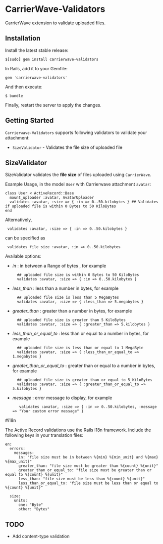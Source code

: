 # CarrierWave-Validators

CarrierWave extension to validate uploaded files.

## Installation

Install the latest stable release:

    $[sudo] gem install carrierwave-validators

In Rails, add it to your Gemfile:

    gem 'carrierwave-validators'

And then execute:

    $ bundle

Finally, restart the server to apply the changes.

## Getting Started

`Carrierwave-Validators` supports following validators to validate your attachment:

* `SizeValidator` - Validates the file size of uploaded file

## SizeValidator

SizeValidator validates the **file size** of files uploaded using `CarrierWave`.

Example Usage, in the model `User` with Carrierwave attachment `avatar`:

    class User < ActiveRecord::Base
      mount_uploader :avatar, AvatarUploader
      validates :avatar, :size => { :in => 0..50.kilobytes } ## Validates if uploaded file is within 0 Bytes to 50 KiloBytes
    end

Alternatively,

     validates :avatar, :size => { :in => 0..50.kilobytes }

can be specified as

     validates_file_size :avatar, :in => 0..50.kilobytes  

Available options:

* *in* : in between a Range of bytes , for example 

        ## uploaded file size is within 0 Bytes to 50 KiloBytes
        validates :avatar, :size => { :in => 0..50.kilobytes } 

* *less_than* : less than a number in bytes, for example  

        ## uploaded file size is less than 5 MegaBytes
        validates :avatar, :size => { :less_than => 5.megabytes } 

* *greater_than* : greater than a number in bytes, for example 

        ## uploaded file size is greater than 5 KiloBytes
        validates :avatar, :size => { :greater_than => 5.kilobytes } 

* *less_than_or_equal_to* : less than or equal to a number in bytes, for example  

        ## uploaded file size is less than or equal to 1 MegaByte
        validates :avatar, :size => { :less_than_or_equal_to => 1.megabytes } 

* *greater_than_or_equal_to* : greater than or equal to a number in bytes, for example  

        ## uploaded file size is greater than or equal to 5 KiloBytes
        validates :avatar, :size => { :greater_than_or_equal_to => 5.kilobytes } 

* *message* : error message to display, for example  

         validates :avatar, :size => { :in => 0..50.kilobytes, :message => "Your custom error message" }   

#i18n

The Active Record validations use the Rails i18n framework. Include the following keys in your translation files:

    en:
      errors:
        messages:
          in: "file size must be in between %{min} %{min_unit} and %{max} %{max_unit}"
          greater_than: "file size must be greater than %{count} %{unit}"
          greater_than_or_equal_to: "file size must be greater than or equal to %{count} %{unit}"
          less_than: "file size must be less than %{count} %{unit}"
          less_than_or_equal_to: "file size must be less than or equal to %{count} %{unit}"

      size:
        units:
          one: "Byte"
          other: "Bytes"

## TODO

* Add content-type validation        

